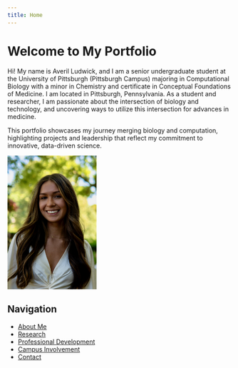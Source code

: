 ```yaml
---
title: Home
---
```


# Welcome to My Portfolio

Hi! My name is Averil Ludwick, and I am a senior undergraduate student at the University of Pittsburgh (Pittsburgh Campus) majoring in Computational Biology with a minor in Chemistry and certificate in Conceptual Foundations of Medicine. I am located in Pittsburgh, Pennsylvania. As a student and researcher, I am passionate about the intersection of biology and technology, and uncovering ways to utilize this intersection for advances in medicine. 

This portfolio showcases my journey merging biology and computation, highlighting projects and leadership that reflect my commitment to innovative, data-driven science.


<img src="image.jpeg" alt="BSF Image" width="200">


## Navigation

- [About Me](about)
- [Research](research)
- [Professional Development](profdevel)
- [Campus Involvement](campus)
- [Contact](contact)


